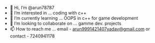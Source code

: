 - 👋 Hi, I’m @arun78787
- 👀 I’m interested in ... coding with c++
- 🌱 I’m currently learning ... OOPS in c++ for game development
- 💞️ I’m looking to collaborate on ... gamme dev. projects
- 📫 How to reach me ... email - arun9991421407yadav@gmail.com or contact - 7240941178

<!---
arun78787/arun78787 is a ✨ special ✨ repository because its `README.md` (this file) appears on your GitHub profile.
You can click the Preview link to take a look at your changes.
--->

